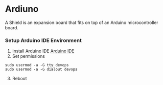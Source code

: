 
# Ardiuno

A Shield is an expansion board that fits on top of an Arduino microcontroller board.

### Setup Arduino IDE Environment

1. Install Arduino IDE [Arduino IDE](https://www.arduino.cc/en/Main/Software)
2. Set permissions

  ```
sudo usermod -a -G tty devops
sudo usermod -a -G dialout devops
```

3. Reboot
